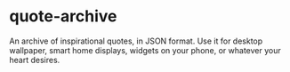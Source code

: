 # quote-archive
An archive of inspirational quotes, in JSON format. Use it for desktop wallpaper, smart home displays, widgets on your phone, or whatever your heart desires.
